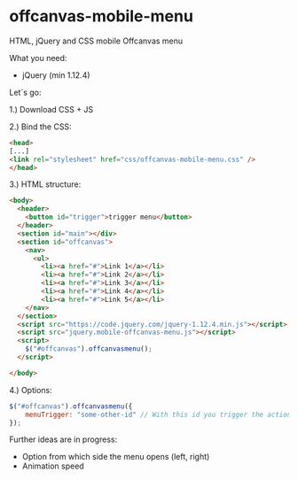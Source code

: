 # offcanvas-mobile-menu
HTML, jQuery and CSS mobile Offcanvas menu

What you need:

* jQuery (min 1.12.4)

Let´s go:

1.) Download CSS + JS

2.) Bind the CSS:
```html
<head>
[...]
<link rel="stylesheet" href="css/offcanvas-mobile-menu.css" />
</head>
```

3.) HTML structure:
```html
<body>
  <header>
    <button id="trigger">trigger menu</button>
  </header>
  <section id="main"></div>
  <section id="offcanvas">
    <nav>
      <ul>
        <li><a href="#">Link 1</a></li>
        <li><a href="#">Link 2</a></li>
        <li><a href="#">Link 3</a></li>
        <li><a href="#">Link 4</a></li>
        <li><a href="#">Link 5</a></li>
    </nav>
  </section>
  <script src="https://code.jquery.com/jquery-1.12.4.min.js"></script>
  <script src="jquery.mobile-offcanvas-menu.js"></script>
  <script>
    $("#offcanvas").offcanvasmenu();
  </script>

</body>
```

4.) Options:
```javascript
$("#offcanvas").offcanvasmenu({
	menuTrigger: "some-other-id" // With this id you trigger the action (default: #trigger)
});
```

Further ideas are in progress:

* Option from which side the menu opens (left, right)
* Animation speed
